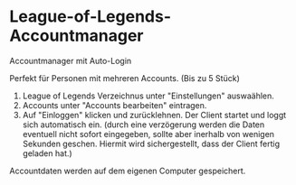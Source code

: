 # League-of-Legends-Accountmanager
Accountmanager mit Auto-Login

Perfekt für Personen mit mehreren Accounts. (Bis zu 5 Stück)

1. League of Legends Verzeichnus unter "Einstellungen" auswaählen.
2. Accounts unter "Accounts bearbeiten" eintragen. 
3. Auf "Einloggen" klicken und zurücklehnen. Der Client startet und loggt sich automatisch ein. (durch eine verzögerung werden die Daten eventuell nicht sofort eingegeben, sollte aber inerhalb von wenigen Sekunden geschen. Hiermit wird sichergestellt, dass der Client fertig geladen hat.)


Accountdaten werden auf dem eigenen Computer gespeichert.
